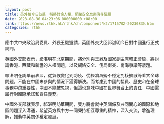 ```yaml
---
layout: post
title: 英外相今日訪華　稱將討論人權、網絡安全及南海等議題
date: 2023-08-30 04:23:06.000000000 +08:00
link: https://news.rthk.hk/rthk/ch/component/k2/1715702-20230830.htm
categories: rthk
---
```


應中共中央政治局委員、外長王毅邀請，英國外交大臣祁湛明今日對中國進行正式訪問。

英國外交部表示，祁湛明在北京期間，將分別與王毅及國家副主席韓正會晤，將討論香港、西藏和新疆的人權問題，以及網絡安全、俄烏衝突、南海爭議等議題。

祁湛明在訪華前表示，從氣候變化到防疫、從經濟局勢不穩定到核擴散等重大全球問題，不能在中國未參與的情況下獲得解決。而考慮到中國的幅員、歷史和在全球事務中的重要性，中國不能被忽視，但這也意味中國在世界舞台上的責任，中國需履行對國際承諾和責任義務。

中國外交部就表示，祁湛明訪華期間，雙方將會就中英關係及共同關心的國際和地區問題深入溝通，希望英方與中方一同秉持相互尊重的精神，深入交流，增進理解，推動中英關係穩定發展。
